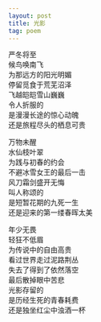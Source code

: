 ```yaml
---
layout: post
title: 光影
tag: poem
---
```


严冬将至<br />
候鸟唤南飞<br />
为那远方的阳光明媚<br />
停留觅食于荒芜沼泽<br />
飞越皑皑雪山巍巍<br />
令人折服的<br />
是漫漫长途的惊心动魄<br />
还是旅程尽头的栖息可贵

万物未醒<br />
水仙枝叶翠<br />
为践与初春的约会<br />
不避冰雪女王的最后一击<br />
风刀霜剑盛开无悔<br />
叫人称颂的<br />
是短暂花期的九死一生<br />
还是迎来的第一缕春晖太美

年少无畏<br />
轻狂不低眉<br />
为传说中的自由高贵<br />
看过世界走过泥路荆丛<br />
失去了得到了依然落空 <br />
最后散掉眼中苦悲<br />
光影存留的<br />
是历经生死的青春耗费<br />
还是独坐红尘中浊酒一杯
